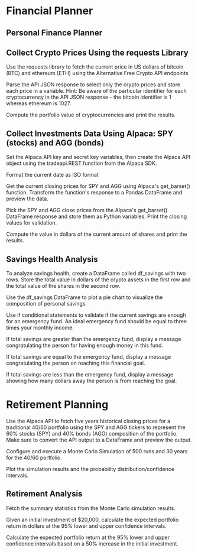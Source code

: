 # Financial Planner


## Personal Finance Planner

## Collect Crypto Prices Using the requests Library

Use the requests library to fetch the current price in US dollars of bitcoin (BTC) and ethereum (ETH) using the Alternative Free Crypto API endpoints 

Parse the API JSON response to select only the crypto prices and store each price in a variable.
Hint: Be aware of the particular identifier for each cryptocurrency in the API JSON response - the bitcoin identifier is 1 whereas ethereum is 1027.

Compute the portfolio value of cryptocurrencies and print the results.



## Collect Investments Data Using Alpaca: SPY (stocks) and AGG (bonds)

Set the Alpaca API key and secret key variables, then create the Alpaca API object using the tradeapi.REST function from the Alpaca SDK.

Format the current date as ISO format

Get the current closing prices for SPY and AGG using Alpaca's get_barset() function. Transform the function's response to a Pandas DataFrame and preview the data.

Pick the SPY and AGG close prices from the Alpaca's get_barset() DataFrame response and store them as Python variables. Print the closing values for validation.

Compute the value in dollars of the current amount of shares and print the results.



## Savings Health Analysis

To analyze savings health, create a DataFrame called df_savings with two rows. Store the total value in dollars of the crypto assets in the first row and the total value of the shares in the second row.

Use the df_savings DataFrame to plot a pie chart to visualize the composition of personal savings.

Use if conditional statements to validate if the current savings are enough for an emergency fund. An ideal emergency fund should be equal to three times your monthly income.

If total savings are greater than the emergency fund, display a message congratulating the person for having enough money in this fund.

If total savings are equal to the emergency fund, display a message congratulating the person on reaching this financial goal.

If total savings are less than the emergency fund, display a message showing how many dollars away the person is from reaching the goal.



# Retirement Planning

Use the Alpaca API to fetch five years historical closing prices for a traditional 40/60 portfolio using the SPY and AGG tickers to represent the 60% stocks (SPY) and 40% bonds (AGG) composition of the portfolio. Make sure to convert the API output to a DataFrame and preview the output.

Configure and execute a Monte Carlo Simulation of 500 runs and 30 years for the 40/60 portfolio.

Plot the simulation results and the probability distribution/confidence intervals.



## Retirement Analysis

Fetch the summary statistics from the Monte Carlo simulation results.

Given an initial investment of $20,000, calculate the expected portfolio return in dollars at the 95% lower and upper confidence intervals.

Calculate the expected portfolio return at the 95% lower and upper confidence intervals based on a 50% increase in the initial investment.




